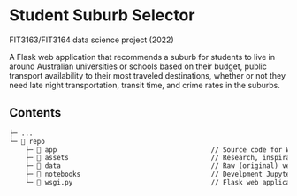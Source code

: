 # Student Suburb Selector

FIT3163/FIT3164 data science project (2022)

A Flask web application that recommends a suburb for students to live in around Australian universities or schools based on their budget, public transport availability to their most traveled destinations, whether or not they need late night transportation, transit time, and crime rates in the suburbs.

## Contents

``` txt
├─ ...
└─ 📁 repo         
    ├─ 📁 app                                       // Source code for WebApp front and back end.                      
    ├─ 📁 assets                                    // Research, inspiration, and developed designs and concepts used in the creation of the software.
    ├─ 📁 data                                      // Raw (original) versions of all datasets (used and considered) including the source of every dataset.
    ├─ 📁 notebooks                                 // Develpment Jupyter notebooks.
    └─ 📄 wsgi.py                                   // Flask web application run.
```
